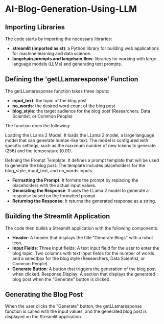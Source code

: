 <h1>AI-Blog-Generation-Using-LLM</h1>

<h2>Importing Libraries</h2>
The code starts by importing the necessary libraries:

- **streamlit (imported as st)**: a Python library for building web applications for machine learning and data science.
- **langchain.prompts and langchain.llms**: libraries for working with large language models (LLMs) and generating text prompts.

<h2>Defining the 'getLLamaresponse' Function</h2>
The getLLamaresponse function takes three inputs:

- **input_text**: the topic of the blog post
- **no_words**: the desired word count of the blog post
- **blog_style**: the target audience for the blog post (Researchers, Data Scientist, or Common People)

The function does the following:

Loading the LLama 2 Model: It loads the LLama 2 model, a large language model that can generate human-like text. The model is configured with specific settings, such as the maximum number of new tokens to generate (256) and the temperature (0.01).

Defining the Prompt Template: It defines a prompt template that will be used to generate the blog post. The template includes placeholders for the blog_style, input_text, and no_words inputs.

- **Formatting the Prompt**: It formats the prompt by replacing the placeholders with the actual input values.
- **Generating the Response**: It uses the LLama 2 model to generate a response based on the formatted prompt.
- **Returning the Response**: It returns the generated response as a string.

<h2>Building the Streamlit Application</h2>
The code then builds a Streamlit application with the following components:

- **Header**: A header that displays the title "Generate Blogs" with a robot icon.
- **Input Fields**: Three input fields:
A text input field for the user to enter the blog topic.
Two columns with text input fields for the number of words and a selectbox for the blog style (Researchers, Data Scientist, or Common People).
- **Generate Button**: A button that triggers the generation of the blog post when clicked.
Response Display: A section that displays the generated blog post when the "Generate" button is clicked.

<h2>Generating the Blog Post</h2>
When the user clicks the "Generate" button, the getLLamaresponse function is called with the input values, and the generated blog post is displayed on the Streamlit application.
